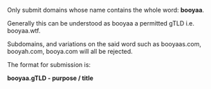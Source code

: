 Only submit domains whose name contains the whole word: **booyaa**. 

Generally this can be understood as booyaa a permitted gTLD i.e. booyaa.wtf.

Subdomains, and variations on the said word such as booyaas.com, booyah.com, booya.com will all be rejected. 

The format for submission is:

**booyaa.gTLD - purpose / title**
